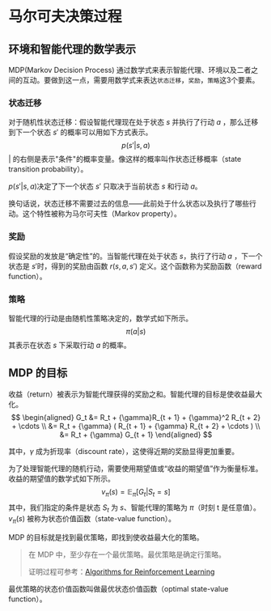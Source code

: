 # 马尔可夫决策过程

## 环境和智能代理的数学表示

MDP(Markov Decision Process) 通过数学式来表示智能代理、环境以及二者之间的互动。要做到这一点，需要用数学式来表达`状态迁移`，`奖励`，`策略`这3个要素。

### 状态迁移

对于随机性状态迁移：假设智能代理现在处于状态 $s$ 并执行了行动 $a$ ，那么迁移到下一个状态 $s'$ 的概率可以用如下方式表示。
$$
p(s'| s, a)
$$
$|$ 的右侧是表示"条件"的概率变量。像这样的概率叫作状态迁移概率（state transition probability）。

$p(s' | s, a)$决定了下一个状态 $s'$ 只取决于当前状态 $s$ 和行动 $a$。

换句话说，状态迁移不需要过去的信息——此前处于什么状态以及执行了哪些行动。这个特性被称为马尔可夫性（Markov property）。

### 奖励

假设奖励的发放是“确定性”的。当智能代理在处于状态 $s$，执行了行动 $a$ ，下一个状态是 $s'$时，得到的奖励由函数 $r(s, a, s')$ 定义。这个函数称为奖励函数（reward function）。

### 策略

智能代理的行动是由随机性策略决定的，数学式如下所示。
$$
π(a|s)
$$
其表示在状态 $s$ 下采取行动 $a$ 的概率。

## MDP 的目标

收益（return）被表示为智能代理获得的奖励之和。智能代理的目标是使收益最大化。
$$
\begin{aligned}
G_t &= R_t + {\gamma}R_{t + 1} + {\gamma}^2 R_{t + 2} + \cdots \\
&= R_t + {\gamma} ( R_{t + 1} + {\gamma} R_{t + 2} + \cdots ) \\
&= R_t + {\gamma} G_{t + 1}
\end{aligned}
$$

其中，$\gamma$ 成为折现率（discount rate），这使得近期的奖励显得更加重要。

为了处理智能代理的随机行动，需要使用期望值或“收益的期望值”作为衡量标准。收益的期望值的数学式如下所示。
$$
v_{\pi}(s) = \mathbb{E}_{\pi} [G_t | S_t = s]
$$
其中，我们指定的条件是状态 $S_t$ 为 $s$、智能代理的策略为 $\pi$（时刻 t 是任意值）。$v_{\pi}(s)$ 被称为状态价值函数（state-value function）。

MDP 的目标就是找到最优策略，即找到使收益最大化的策略。

> 在 MDP 中，至少存在一个最优策略。最优策略是确定行策略。
>
> 证明过程可参考：[Algorithms for Reinforcement Learning](https://sites.ualberta.ca/~szepesva/papers/RLAlgsInMDPs.pdf)

最优策略的状态价值函数叫做最优状态价值函数（optimal state-value function）。
